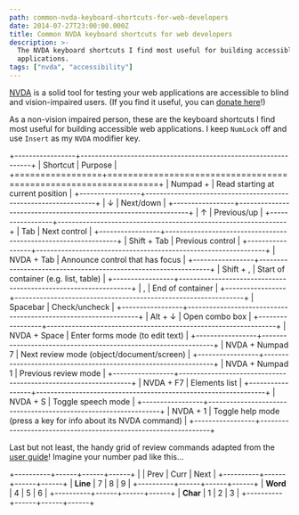 ```yaml
---
path: common-nvda-keyboard-shortcuts-for-web-developers
date: 2014-07-27T23:00:00.000Z
title: Common NVDA keyboard shortcuts for web developers
description: >-
  The NVDA keyboard shortcuts I find most useful for building accessible web
  applications.
tags: ["nvda", "accessibility"]
---
```

[NVDA](http://nvda-project.org/) is a solid tool for testing your web applications are accessible to blind and vision-impaired users. (If you find it useful, you can [donate here](https://www.nvaccess.org/support-us/)!)

As a non-vision impaired person, these are the keyboard shortcuts I find most useful for building accessible web applications. I keep `NumLock` off and use `Insert` as my `NVDA` modifier key.

+-----------------+----------------------------------------------------------------+
| Shortcut        | Purpose                                                        |
+=================+================================================================+
| Numpad +        | Read starting at current position                              |
+-----------------+----------------------------------------------------------------+
| ↓               | Next/down                                                      |
+-----------------+----------------------------------------------------------------+
| ↑               | Previous/up                                                    |
+-----------------+----------------------------------------------------------------+
| Tab             | Next control                                                   |
+-----------------+----------------------------------------------------------------+
| Shift + Tab     | Previous control                                               |
+-----------------+----------------------------------------------------------------+
| NVDA + Tab      | Announce control that has focus                                |
+-----------------+----------------------------------------------------------------+
| Shift + ,       | Start of container (e.g. list, table)                          |
+-----------------+----------------------------------------------------------------+
| ,               | End of container                                               |
+-----------------+----------------------------------------------------------------+
| Spacebar        | Check/uncheck                                                  |
+-----------------+----------------------------------------------------------------+
| Alt + ↓         | Open combo box                                                 |
+-----------------+----------------------------------------------------------------+
| NVDA + Space    | Enter forms mode (to edit text)                                |
+-----------------+----------------------------------------------------------------+
| NVDA + Numpad 7 | Next review mode (object/document/screen)                      |
+-----------------+----------------------------------------------------------------+
| NVDA + Numpad 1 | Previous review mode                                           |
+-----------------+----------------------------------------------------------------+
| NVDA + F7       | Elements list                                                  |
+-----------------+----------------------------------------------------------------+
| NVDA + S        | Toggle speech mode                                             |
+-----------------+----------------------------------------------------------------+
| NVDA + 1        | Toggle help mode (press a key for info about its NVDA command) |
+-----------------+----------------------------------------------------------------+

Last but not least, the handy grid of review commands adapted from the [user guide](https://www.nvaccess.org/files/nvda/documentation/userGuide.html)! Imagine your number pad like this...

+----------+------+------+------+
|          | Prev | Curr | Next |
+----------+------+------+------+
| **Line** | 7    | 8    | 9    |
+----------+------+------+------+
| **Word** | 4    | 5    | 6    |
+----------+------+------+------+
| **Char** | 1    | 2    | 3    |
+----------+------+------+------+
